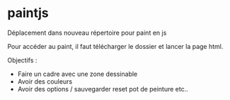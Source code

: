 # paintjs
Déplacement dans nouveau répertoire pour paint en js

Pour accéder au paint, il faut télécharger le dossier et lancer la page html.

Objectifs : 

 - Faire un cadre avec une zone dessinable 
 - Avoir des couleurs 
 - Avoir des options / sauvegarder reset pot de peinture etc..



